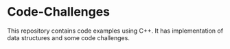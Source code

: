 # Code-Challenges
This repository contains code examples using C++. It has implementation of data structures and some code challenges. 
